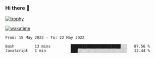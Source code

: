 ### Hi there 👋

[![trophy](https://github-profile-trophy.vercel.app/?username=cxnky&theme=dracula)](https://github.com/ryo-ma/github-profile-trophy)

[![wakatime](https://wakatime.com/badge/user/1c39c599-5497-41b9-a5be-2c4676e7fd23.svg)](https://wakatime.com/@1c39c599-5497-41b9-a5be-2c4676e7fd23)
<!--START_SECTION:waka-->

```text
From: 15 May 2022 - To: 22 May 2022

Bash         13 mins         ██████████████████████░░░   87.56 %
JavaScript   1 min           ███░░░░░░░░░░░░░░░░░░░░░░   12.44 %
```

<!--END_SECTION:waka-->
